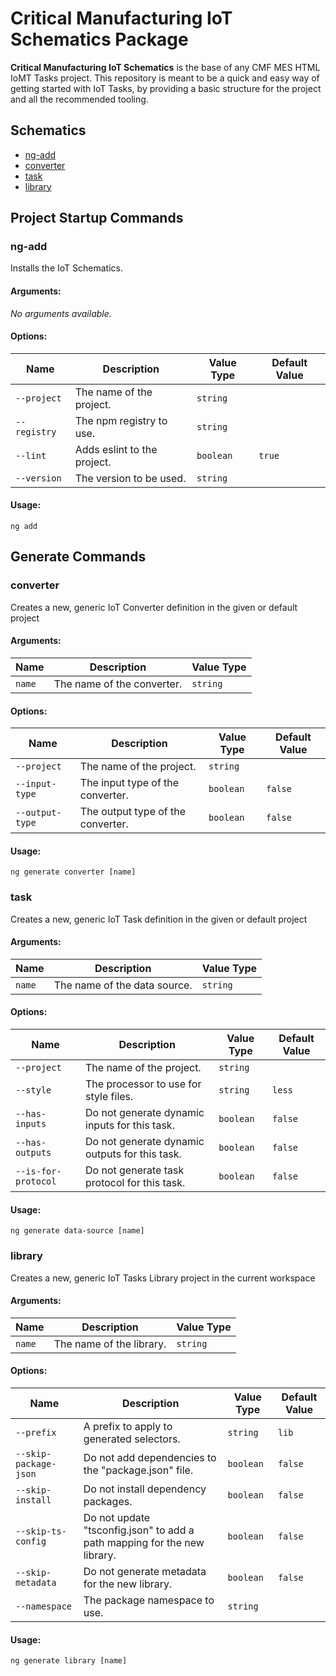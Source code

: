 # **Critical Manufacturing IoT Schematics Package**

**Critical Manufacturing IoT Schematics** is the base of any CMF MES HTML IoMT Tasks project. This repository is meant to be a quick and easy way of getting started with IoT Tasks, by providing a basic structure for the project and all the recommended tooling.

## **Schematics**

- [ng-add](#ng-add)
- [converter](#converter)
- [task](#task)
- [library](#library)

## **Project Startup Commands**

### **ng-add**

Installs the IoT Schematics.

#### **Arguments:**

_No arguments available._

#### **Options:**

| Name         | Description                 | Value Type | Default Value |
| ------------ | --------------------------- | ---------- | ------------- |
| `--project`  | The name of the project.    | `string`   |               |
| `--registry` | The npm registry to use.    | `string`   |               |
| `--lint`     | Adds eslint to the project. | `boolean`  | `true`        |
| `--version`  | The version to be used.     | `string`   |               |

#### **Usage:**

```
ng add
```

## **Generate Commands**

### **converter**

Creates a new, generic IoT Converter definition in the given or default project

#### **Arguments:**

| Name   | Description                | Value Type |
| ------ | -------------------------- | ---------- |
| `name` | The name of the converter. | `string`   |

#### **Options:**

| Name            | Description                       | Value Type | Default Value |
| --------------- | --------------------------------- | ---------- | ------------- |
| `--project`     | The name of the project.          | `string`   |               |
| `--input-type`  | The input type of the converter.  | `boolean`  | `false`       |
| `--output-type` | The output type of the converter. | `boolean`  | `false`       |

#### **Usage:**

```
ng generate converter [name]
```

### **task**

Creates a new, generic IoT Task definition in the given or default project

#### **Arguments:**

| Name   | Description                  | Value Type |
| ------ | ---------------------------- | ---------- |
| `name` | The name of the data source. | `string`   |

#### **Options:**

| Name                | Description                                    | Value Type | Default Value |
| ------------------- | ---------------------------------------------- | ---------- | ------------- |
| `--project`         | The name of the project.                       | `string`   |               |
| `--style`           | The processor to use for style files.          | `string`   | `less`        |
| `--has-inputs`      | Do not generate dynamic inputs for this task.  | `boolean`  | `false`       |
| `--has-outputs`     | Do not generate dynamic outputs for this task. | `boolean`  | `false`       |
| `--is-for-protocol` | Do not generate task protocol for this task.   | `boolean`  | `false`       |

#### **Usage:**

```
ng generate data-source [name]
```

### **library**

Creates a new, generic IoT Tasks Library project in the current workspace

#### **Arguments:**

| Name   | Description              | Value Type |
| ------ | ------------------------ | ---------- |
| `name` | The name of the library. | `string`   |

#### **Options:**

| Name                  | Description                                                              | Value Type | Default Value |
| --------------------- | ------------------------------------------------------------------------ | ---------- | ------------- |
| `--prefix`            | A prefix to apply to generated selectors.                                | `string`   | `lib`         |
| `--skip-package-json` | Do not add dependencies to the "package.json" file.                      | `boolean`  | `false`       |
| `--skip-install`      | Do not install dependency packages.                                      | `boolean`  | `false`       |
| `--skip-ts-config`    | Do not update "tsconfig.json" to add a path mapping for the new library. | `boolean`  | `false`       |
| `--skip-metadata`     | Do not generate metadata for the new library.                            | `boolean`  | `false`       |
| `--namespace`         | The package namespace to use.                                            | `string`   |               |

#### **Usage:**

```
ng generate library [name]
```
